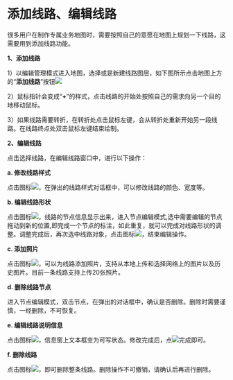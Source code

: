 # 添加线路、编辑线路

很多用户在制作专属业务地图时，需要按照自己的意愿在地图上规划一下线路，这需要用到添加线路功能。

**1、添加线路**

1）以编辑管理模式进入地图，选择或是新建线路图层，如下图所示点击地图上方的“**添加线路**”按钮![](https://pic.dituwuyou.com/map%2Fpicture%2Ficon%2Faddline.png)

2）鼠标指针会变成“**+**”的样式，点击线路的开始处按照自己的需求向另一个目的地移动鼠标。

3）如果线路需要转折，在转折处点击鼠标左键，会从转折处重新开始另一段线路。在线路终点处双击鼠标左键结束绘制。

**2、编辑线路**

点击选择线路，在编辑线路窗口中，进行以下操作：

**a. 修改线路样式**

点击图标![](https://pic.dituwuyou.com/map%2Fpicture%2Ficon%2Frecordstyle.png)，在弹出的线路样式对话框中，可以修改线路的颜色、宽度等。

**b. 编辑线路形状**

点击图标![](https://pic.dituwuyou.com/map%2Fpicture%2Ficon%2Feditregion.png)，线路的节点信息显示出来，进入节点编辑模式,选中需要编辑的节点拖动到新的位置,即完成一个节点的标注，如此重复，就可以完成对线路形状的调整。调整完成后，再次选中线路对象，点击图标![](https://pic.dituwuyou.com/map%2Fpicture%2Ficon%2Feditregion.png)，结束编辑操作。

**c. 添加照片**

点击图标![](https://pic.dituwuyou.com/map%2Fpicture%2Ficon%2Fcamera.jpg)，可以为线路添加照片，支持从本地上传和选择网络上的图片以及历史图片。目前一条线路支持上传20张照片。

**d. 删除线路节点**

进入节点编辑模式，双击节点，在弹出的对话框中，确认是否删除。删除时需要谨慎，一经删除，不可恢复。

**e. 编辑线路说明信息**

点击图标![](https://pic.dituwuyou.com/map%2Fpicture%2Ficon%2Fedit.jpg)，信息窗上文本框变为可写状态。修改完成后，点![](https://pic.dituwuyou.com/map-picture-icon-yes.png)完成即可。

**f. 删除线路**

点击图标![](https://pic.dituwuyou.com/map%2Fpicture%2Ficon%2Fdelete.jpg)，即可删除整条线路。删除操作不可撤销，请确认后再进行删除。
